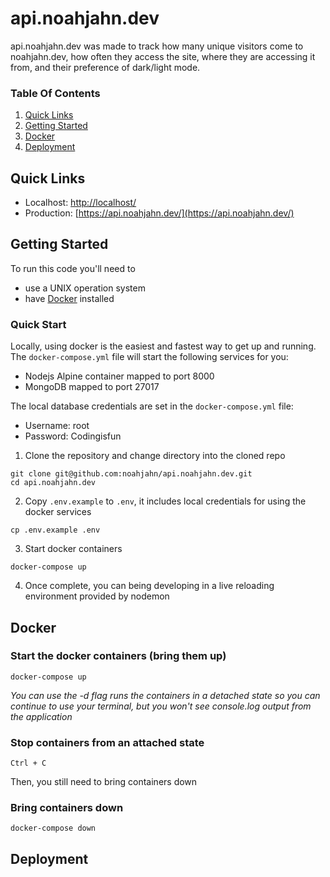 # api.noahjahn.dev

api.noahjahn.dev was made to track how many unique visitors come to noahjahn.dev, how often they access the site, where they are accessing it from, and their preference of dark/light mode.

### Table Of Contents

1. [Quick Links](#quick-links)
2. [Getting Started](#getting-started)
3. [Docker](#docker)
4. [Deployment](#deployment)


## Quick Links

* Localhost: [http://localhost/](http://localhost/)
* Production: [https://api.noahjahn.dev/](https://api.noahjahn.dev/)


## Getting Started

To run this code you'll need to 
* use a UNIX operation system
* have [Docker](https://www.docker.com/) installed


### Quick Start

Locally, using docker is the easiest and fastest way to get up and running. The `docker-compose.yml` file will start the following services for you:  
*  Nodejs Alpine container mapped to port 8000
*  MongoDB mapped to port 27017

The local database credentials are set in the `docker-compose.yml` file:  
*  Username: root
*  Password: Codingisfun

1. Clone the repository and change directory into the cloned repo

```
git clone git@github.com:noahjahn/api.noahjahn.dev.git
cd api.noahjahn.dev
```

2. Copy `.env.example` to `.env`, it includes local credentials for using the docker services

```
cp .env.example .env
```

3. Start docker containers

```
docker-compose up
```

4. Once complete, you can being developing in a live reloading environment provided by nodemon


## Docker

### Start the docker containers (bring them up)

```
docker-compose up
```

*You can use the -d flag runs the containers in a detached state so you can continue to use your terminal, but you won't see console.log output from the application*

### Stop containers from an attached state

```
Ctrl + C
```

Then, you still need to bring containers down

### Bring containers down

```
docker-compose down
```


## Deployment
